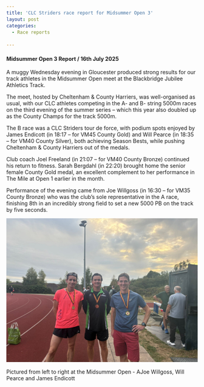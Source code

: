 ```yaml
---
title: 'CLC Striders race report for Midsummer Open 3'
layout: post
categories:
  - Race reports

---
```


#### Midsummer Open 3 Report / 16th July 2025 

A muggy Wednesday evening in Gloucester produced strong results for our track athletes in the Midsummer Open meet at the Blackbridge Jubilee Athletics Track. 

The meet, hosted by Cheltenham & County Harriers, was well-organised as usual, with our CLC athletes competing in the A- and B- string 5000m races on the third evening of the summer series – which this year also doubled up as the County Champs for the track 5000m.

The B race was a CLC Striders tour de force, with podium spots enjoyed by James Endicott (in 18:17 – for VM45 County Gold) and Will Pearce (in 18:35 – for VM40 County Silver), both achieving Season Bests, while pushing Cheltenham & County Harriers out of the medals. 

Club coach Joel Freeland (in 21:07 – for VM40 County Bronze) continued his return to fitness. Sarah Bergdahl (in 22:20) brought home the senior female County Gold medal, an excellent complement to her performance in The Mile at Open 1 earlier in the month. 

Performance of the evening came from Joe Willgoss (in 16:30 – for VM35 County Bronze) who was the club’s sole representative in the A race, finishing 8th in an incredibly strong field to set a new 5000 PB on the track by five seconds.

![Midsummer Open 3](/images/2025/07/2025-07-29-Midsummer-open.jpg "Midsummer Open 3")

Pictured from left to right at the Midsummer Open - AJoe Willgoss, Will Pearce and James Endicott

